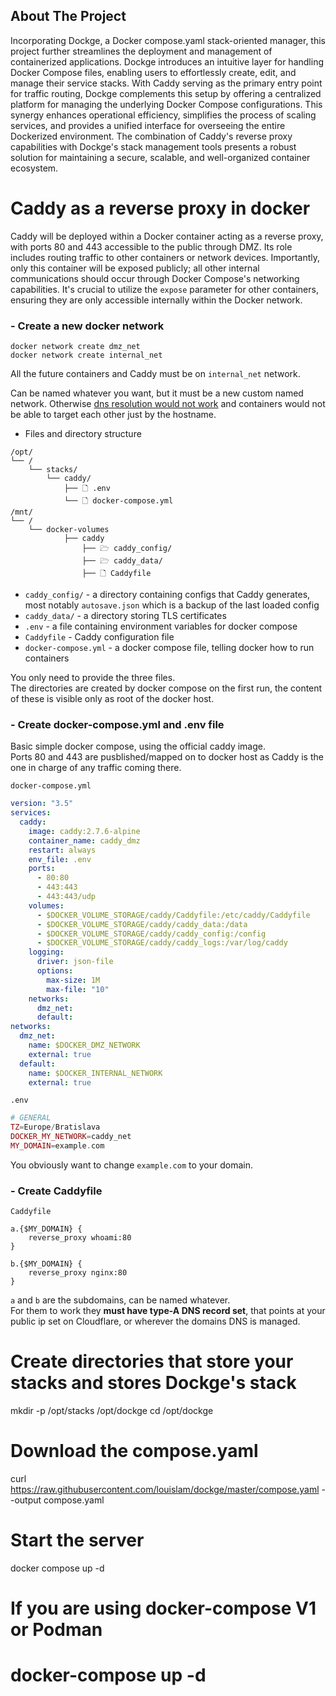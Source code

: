 ## About The Project

Incorporating Dockge, a Docker compose.yaml stack-oriented manager, this project further streamlines the deployment and management of containerized applications. Dockge introduces an intuitive layer for handling Docker Compose files, enabling users to effortlessly create, edit, and manage their service stacks. With Caddy serving as the primary entry point for traffic routing, Dockge complements this setup by offering a centralized platform for managing the underlying Docker Compose configurations. This synergy enhances operational efficiency, simplifies the process of scaling services, and provides a unified interface for overseeing the entire Dockerized environment. The combination of Caddy's reverse proxy capabilities with Dockge's stack management tools presents a robust solution for maintaining a secure, scalable, and well-organized container ecosystem.

# Caddy as a reverse proxy in docker

Caddy will be deployed within a Docker container acting as a reverse proxy, with ports 80 and 443 accessible to the public through DMZ. Its role includes routing traffic to other containers or network devices. Importantly, only this container will be exposed publicly; all other internal communications should occur through Docker Compose's networking capabilities. It's crucial to utilize the `expose` parameter for other containers, ensuring they are only accessible internally within the Docker network.

### - Create a new docker network

`docker network create dmz_net`<br>
`docker network create internal_net`

All the future containers and Caddy must be on `internal_net` network.
  
Can be named whatever you want, but it must be a new custom named network.
Otherwise [dns resolution would not work](https://docs.docker.com/network/drivers/bridge/)
and containers would not be able to target each other just by the hostname.

- Files and directory structure
```
/opt/
└── /
    └── stacks/
        └── caddy/
            ├── 🗋 .env
            └── 🗋 docker-compose.yml
/mnt/
└── /
    └── docker-volumes
            ├── caddy
                ├── 🗁 caddy_config/
                ├── 🗁 caddy_data/
                ├── 🗋 Caddyfile
```
* `caddy_config/` - a directory containing configs that Caddy generates,
  most notably `autosave.json` which is a backup of the last loaded config
* `caddy_data/` - a directory storing TLS certificates
* `.env` - a file containing environment variables for docker compose
* `Caddyfile` - Caddy configuration file
* `docker-compose.yml` - a docker compose file, telling docker how to run containers

You only need to provide the three files.<br>
The directories are created by docker compose on the first run, 
the content of these is visible only as root of the docker host.

### - Create docker-compose.yml and .env file

Basic simple docker compose, using the official caddy image.<br>
Ports 80 and 443 are pusblished/mapped on to docker host as Caddy
is the one in charge of any traffic coming there.<br>

`docker-compose.yml`
```yml
version: "3.5"
services:
  caddy:
    image: caddy:2.7.6-alpine
    container_name: caddy_dmz
    restart: always
    env_file: .env
    ports:
      - 80:80
      - 443:443
      - 443:443/udp
    volumes:
      - $DOCKER_VOLUME_STORAGE/caddy/Caddyfile:/etc/caddy/Caddyfile
      - $DOCKER_VOLUME_STORAGE/caddy/caddy_data:/data
      - $DOCKER_VOLUME_STORAGE/caddy/caddy_config:/config
      - $DOCKER_VOLUME_STORAGE/caddy/caddy_logs:/var/log/caddy
    logging:
      driver: json-file
      options:
        max-size: 1M
        max-file: "10"
    networks:
      dmz_net:
      default:
networks:
  dmz_net:
    name: $DOCKER_DMZ_NETWORK
    external: true
  default:
    name: $DOCKER_INTERNAL_NETWORK
    external: true
```

`.env`
```php
# GENERAL
TZ=Europe/Bratislava
DOCKER_MY_NETWORK=caddy_net
MY_DOMAIN=example.com
```

You obviously want to change `example.com` to your domain.


### - Create Caddyfile

`Caddyfile`
```
a.{$MY_DOMAIN} {
    reverse_proxy whoami:80
}

b.{$MY_DOMAIN} {
    reverse_proxy nginx:80
}
```

`a` and `b` are the subdomains, can be named whatever.<br>
For them to work they **must have type-A DNS record set**, that points
at your public ip set on Cloudflare, or wherever the domains DNS is managed.<br>

# Create directories that store your stacks and stores Dockge's stack
mkdir -p /opt/stacks /opt/dockge
cd /opt/dockge

# Download the compose.yaml
curl https://raw.githubusercontent.com/louislam/dockge/master/compose.yaml --output compose.yaml

# Start the server
docker compose up -d

# If you are using docker-compose V1 or Podman
# docker-compose up -d